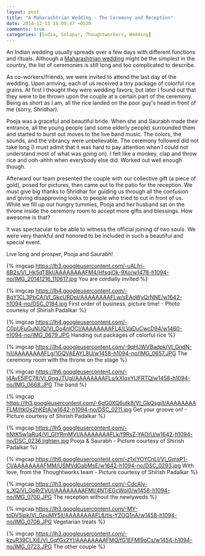 ```yaml
---
layout: post
title: "A Maharashtrian Wedding - The Ceremony and Reception"
date: 2014-12-15 16:09:47 +0530
comments: true
categories: [India, Solapur, Thoughtworkers, Wedding] 
---
```

An Indian wedding usually spreads over a few days with different functions and rituals.  Although a [Maharashtrian wedding](http://www.culturalindia.net/weddings/regional-weddings/maharashtrian-wedding.html) might be the simplest in the country, the list of ceremonies is still long and too complicated to describe.  

As co-workers/friends, we were invited to attend the last day of the wedding.  Upon arriving, each of us received a tiny package of colorful rice grains.  At first I thought they were wedding favors; but later I found out that they were to be thrown upon the couple at a certain part of the ceremony.  Being as short as I am, all the rice landed on the poor guy's head in front of me (sorry, Shridhar).

Pooja was a graceful and beautiful bride.  When she and Saurabh made their entrance, all the young people (and some elderly people) surrounded them and started to burst out moves to the live band music.  The colors, the sounds, and the vibrancy were unbelievable.  The ceremony followed did not take long (I must admit that it was hard to pay attention when I could not understand most of what was going on).  I felt like a monkey, clap and throw rice and ooh-ahhh when everybody else did. Worked out well enough though.

Afterward our team presented the couple with our collective gift (a piece of gold), posed for pictures, then came out to the patio for the reception.  We must give big thanks to Shridhar for guiding us through all the confusion and giving disapproving looks to people who tried to cut in front of us.  While we fill up our hungry tummies, Pooja and her husband sat on the throne inside the ceremony room to accept more gifts and blessings.  How awesome is that?

It was spectacular to be able to witness the official joining of two souls. We were very thankful and honored to be included in such a beautiful and special event. 

Live long and prosper, Pooja and Saurabh!

{% imgcap https://lh3.googleusercontent.com/-uALfrj-6B2s/VI_Hk5qTBkI/AAAAAAAAFM4/HfsqiOk-9Xo/w1478-h1094-no/IMG_20141216_110617.jpg You are cordially invited %}

{% imgcap https://lh4.googleusercontent.com/-BgY1CL3PbCA/VI_GkcURDpI/AAAAAAAAFLw/sEAoWyQrNNE/w1642-h1094-no/DSC_0184.jpg First order of business, picture time! - Photo courtesy of Shirish Padalkar %}

{% imgcap https://lh4.googleusercontent.com/-C0pUFuGuNUQ/VI_Go4nlOCI/AAAAAAAAFL4/LVaDuCwcD94/w1460-h1094-no/IMG_0679.JPG Handing out packages of colorful rice %}

{% imgcap https://lh4.googleusercontent.com/-9qHJWVBadpk/VI_GndN-hiI/AAAAAAAAFLg/1GQVAEAYL8U/w1458-h1094-no/IMG_0657.JPG The ceremony room with the throne on the stage %}

{% imgcap https://lh6.googleusercontent.com/-I4AvE5lFC78/VI_GngJTUgI/AAAAAAAAFLs/kXIqxYUFRTQ/w1458-h1094-no/IMG_0668.JPG The band %}

{% imgcap https://lh3.googleusercontent.com/-6gG0XQ6utk8/VI_GkQsgiII/AAAAAAAAFLM/ItkOs2hKEtA/w1642-h1094-no/DSC_0211.jpg Get your groove on! - Picture courtesy of Shirish Padalkar %}

{% imgcap https://lh5.googleusercontent.com/-hNtK5w1aRu4/VI_GlYRmMVI/AAAAAAAAFLk/f9RsZ-YAOrU/w1642-h1094-no/DSC_0236.lighten.jpg Pooja & Saurabh - Picture courtesy of Shirish Padalkar %}

{% imgcap https://lh6.googleusercontent.com/-z1xlYOYCnLI/VI_GmxP1-CI/AAAAAAAAFMM/USMVdGabMsE/w1642-h1094-no/DSC_0293.jpg With love, from the Thoughtworks team - Picture courtesy of Shirish Padalkar %}

{% imgcap https://lh3.googleusercontent.com/-CdcAly-s_XQ/VI_GpRrZVUI/AAAAAAAAFMI/4NTiEGcWoi0/w1458-h1094-no/IMG_0700.JPG The reception without the newlyweds %}

{% imgcap https://lh3.googleusercontent.com/-MY-toDV5ipk/VI_GpuMY5lI/AAAAAAAAFL8/tls-YZOQ1nA/w1458-h1094-no/IMG_0706.JPG Vegetarian treats %}

{% imgcap https://lh3.googleusercontent.com/-kzuR39CLXiE/VI_GqfGx2YI/AAAAAAAAFMQ/fG1EFMl9oCs/w1454-h1094-no/IMG_0723.JPG The other couple %}

